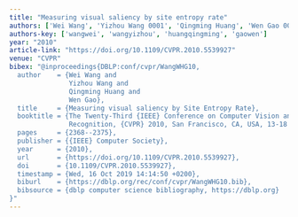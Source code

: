 ```yaml
---
title: "Measuring visual saliency by site entropy rate"
authors: ['Wei Wang', 'Yizhou Wang 0001', 'Qingming Huang', 'Wen Gao 0001']
authors-key: ['wangwei', 'wangyizhou', 'huangqingming', 'gaowen']
year: "2010"
article-link: "https://doi.org/10.1109/CVPR.2010.5539927"
venue: "CVPR"
bibex: "@inproceedings{DBLP:conf/cvpr/WangWHG10,
  author    = {Wei Wang and
               Yizhou Wang and
               Qingming Huang and
               Wen Gao},
  title     = {Measuring visual saliency by Site Entropy Rate},
  booktitle = {The Twenty-Third {IEEE} Conference on Computer Vision and Pattern
               Recognition, {CVPR} 2010, San Francisco, CA, USA, 13-18 June 2010},
  pages     = {2368--2375},
  publisher = {{IEEE} Computer Society},
  year      = {2010},
  url       = {https://doi.org/10.1109/CVPR.2010.5539927},
  doi       = {10.1109/CVPR.2010.5539927},
  timestamp = {Wed, 16 Oct 2019 14:14:50 +0200},
  biburl    = {https://dblp.org/rec/conf/cvpr/WangWHG10.bib},
  bibsource = {dblp computer science bibliography, https://dblp.org}
}"
---
```

